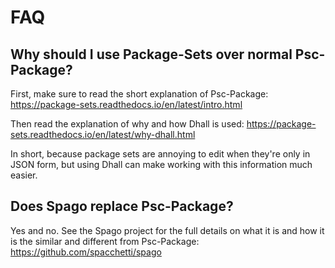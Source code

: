# FAQ

## Why should I use Package-Sets over normal Psc-Package?

First, make sure to read the short explanation of Psc-Package: <https://package-sets.readthedocs.io/en/latest/intro.html>

Then read the explanation of why and how Dhall is used: <https://package-sets.readthedocs.io/en/latest/why-dhall.html>

In short, because package sets are annoying to edit when they're only in JSON form, but using Dhall can make working with this information much easier.

## Does Spago replace Psc-Package?

Yes and no. See the Spago project for the full details on what it is and how it is the similar and different from Psc-Package: <https://github.com/spacchetti/spago>

